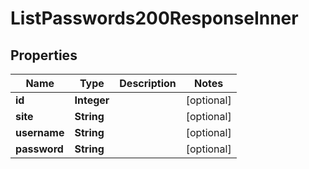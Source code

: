 

# ListPasswords200ResponseInner


## Properties

| Name | Type | Description | Notes |
|------------ | ------------- | ------------- | -------------|
|**id** | **Integer** |  |  [optional] |
|**site** | **String** |  |  [optional] |
|**username** | **String** |  |  [optional] |
|**password** | **String** |  |  [optional] |



